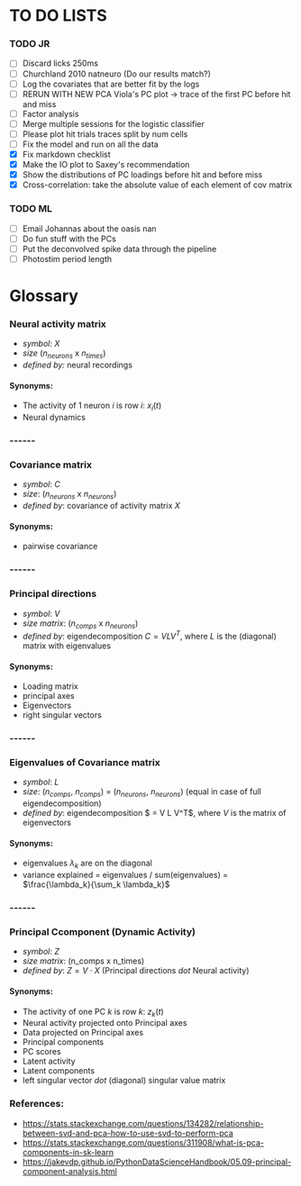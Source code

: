 # TO DO LISTS

### TODO JR
- [ ] Discard licks 250ms 
- [ ] Churchland 2010 natneuro (Do our results match?)
- [ ] Log the covariates that are better fit by the logs
- [ ] RERUN WITH NEW PCA Viola's PC plot -> trace of the first PC before hit and miss
- [ ] Factor analysis
- [ ] Merge multiple sessions for the logistic classifier
- [ ] Please plot hit trials traces split by num cells
- [ ] Fix the model and run on all the data
- [x] Fix markdown checklist
- [x] Make the IO plot to Saxey's recommendation 
- [x] Show the distributions of PC loadings before hit and before miss 
- [x] Cross-correlation: take the absolute value of each element of cov matrix 

### TODO ML
- [ ] Email Johannas about the oasis nan
- [ ] Do fun stuff with the PCs
- [ ] Put the deconvolved spike data through the pipeline
- [ ] Photostim period length

# Glossary 

### Neural activity matrix 
* *symbol*: $X$
* *size* ($n_{neurons}$ x $n_{times}$)
* *defined by:* neural recordings

#### Synonyms:
* The activity of 1 neuron $i$ is row $i$: $x_i(t)$
* Neural dynamics

### ------

### Covariance matrix
* *symbol*: $C$
* *size*: ($n_{neurons}$ x $n_{neurons}$)
* *defined by*: covariance of activity matrix $X$

#### Synonyms:
* pairwise covariance

### ------


### Principal directions
* *symbol*: $V$
* *size matrix*: ($n_{comps}$ x $n_{neurons}$)
* *defined by*: eigendecomposition $C = V L V^T$, where $L$ is the (diagonal) matrix with eigenvalues

#### Synonyms:
* Loading matrix
* principal axes
* Eigenvectors
* right singular vectors

### ------


### Eigenvalues of Covariance matrix
* *symbol*: $L$
* *size*: ($n_{comps}$, $n_{comps}$) = ($n_{neurons}$, $n_{neurons}$) (equal in case of full eigendecomposition)
* *defined by*: eigendecomposition $ = V L V^T$, where $V$ is the matrix of eigenvectors

#### Synonyms:
* eigenvalues $\lambda_k$ are on the diagonal 
* variance explained = eigenvalues / sum(eigenvalues) = $\frac{\lambda_k}{\sum_k \lambda_k}$

### ------


### Principal Ccomponent (Dynamic Activity)
* *symbol*: $Z$
* *size matrix*: (n_comps x n_times)
* *defined by*: $Z = V \cdot X$ (Principal directions _dot_ Neural activity)

#### Synonyms:
* The activity of one PC $k$ is row $k$: $z_k(t)$
* Neural activity projected onto Principal axes
* Data projected on Principal axes
* Principal components
* PC scores
* Latent activity
* Latent components
* left singular vector _dot_ (diagonal) singular value matrix



### References:
* https://stats.stackexchange.com/questions/134282/relationship-between-svd-and-pca-how-to-use-svd-to-perform-pca
* https://stats.stackexchange.com/questions/311908/what-is-pca-components-in-sk-learn
* https://jakevdp.github.io/PythonDataScienceHandbook/05.09-principal-component-analysis.html
